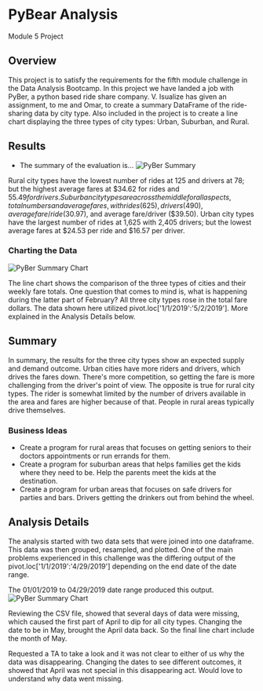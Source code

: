 # PyBear Analysis

Module 5 Project

## Overview

This project is to satisfy the requirements for the fifth module challenge in the Data Analysis Bootcamp.
In this project we have landed a job with PyBer, a python based ride share company. V. Isualize has given
an assignment, to me and Omar, to create a summary DataFrame of the ride-sharing data by city type. Also included in the project
is to create a line chart displaying the three types of city types: Urban, Suburban, and Rural.  

## Results

* The summary of the evaluation is...
![PyBer Summary](https://github.com/summerstime/PyBer_Analysis/blob/main/Resources/PyBer_Summary_df.png)

Rural city types have the lowest number of rides at 125 and drivers at 78; but the highest average fares at $34.62 for rides and $55.49 for drivers.
Suburban city types are across the middle for all aspects, total numbers and average fares, with rides (625), drivers (490), average fare/ride ($30.97), and average fare/driver ($39.50).
Urban city types have the largest number of rides at 1,625 with 2,405 drivers; but the lowest average fares at $24.53 per ride and $16.57 per driver.

### Charting the Data
![PyBer Summary Chart](https://github.com/summerstime/PyBer_Analysis/blob/main/Analysis/PyBer_Summary_Chart.png)

The line chart shows the comparison of the three types of cities and their weekly fare totals. One question that comes to mind is, what is happening during the latter part of February? All three city types rose in the total fare dollars. 
The data shown here utilized pivot.loc['1/1/2019':'5/2/2019']. More explained in the Analysis Details below.


## Summary
In summary, the results for the three city types show an expected supply and demand outcome. Urban cities have more riders and drivers, which drives the fares down. 
There's more competition, so getting the fare is more challenging from the driver's point of view. The opposite is true for rural city types. The rider is somewhat limited
by the number of drivers available in the area and fares are higher because of that. People in rural areas typically drive themselves.

### Business Ideas
* Create a program for rural areas that focuses on getting seniors to their doctors appointments or run errands for them.
* Create a program for suburban areas that helps families get the kids where they need to be. Help the parents meet the kids at the destination.
* Create a program for urban areas that focuses on safe drivers for parties and bars. Drivers getting the drinkers out from behind the wheel.   

## Analysis Details
The analysis started with two data sets that were joined into one dataframe. This data was then grouped, resampled, and plotted.
One of the main problems experienced in this challenge was the differing output of the pivot.loc['1/1/2019':'4/29/2019'] depending on 
the end date of the date range.

The 01/01/2019 to 04/29/2019 date range produced this output. 
![PyBer Summary Chart](https://github.com/summerstime/PyBer_Analysis/blob/main/Analysis/PyBer_Summary_Chart2.png)

Reviewing the CSV file, showed that several days of data were missing, which caused the first part of April to dip for all city types.
Changing the date to be in May, brought the April data back. So the final line chart include the month of May.

Requested a TA to take a look and it was not clear to either of us why the data was disappearing. 
Changing the dates to see different outcomes, it showed that April was not special in this disappearing act. Would love to understand why data went missing.
